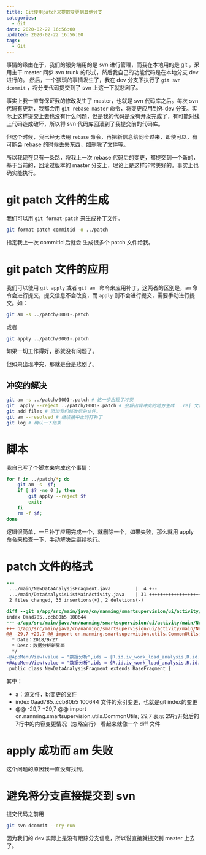```yaml
---
title: Git使用patch来提取变更到其他分支
categories:
  - Git
date: 2020-02-22 16:56:00
updated: 2020-02-22 16:56:00
tags: 
  - Git
---
```

事情的缘由在于，我们的服务端用的是 svn 进行管理，而我在本地用的是 git ，采用主干 master 同步 svn trunk 的形式，然后我自己的功能代码是在本地分支 dev 进行的。
然后，一个猥琐的事情发生了，我在 dev 分支下执行了 `git svn dcommit`  ，将分支代码提交到了 svn 上这一下就悲剧了。

<!--more-->

事实上我一直有保证我的修改发生了 master，也就是 svn 代码库之后。每次 svn 代码有更新，我都会用 `git rebase master` 命令，将变更应用到外 dev 分支。实际上这样提交上去也没有什么问题，但是我的代码是没有开发完成了，有可能对线上代码造成破坏，所以将 svn 代码库回滚到了我提交前的代码库。

但这个时候，我已经无法用 `rebase` 命令，再把新信息给同步过来，即使可以，有可能会 rebase 的时候丢失东西，如删除了文件等。

所以我现在只有一条路，将我上一次 rebase 代码后的变更，都提交到一个新的，基于当前的，回滚过版本的 master 分支上，理论上是这样非常美好的。事实上也确实能执行。

# git patch 文件的生成

我们可以用 `git format-patch` 来生成补丁文件。

```sh
git format-patch commitid -o ../patch
```
指定我上一次 commitId 后就会 生成很多个 patch 文件给我。

# git patch 文件的应用

我们可以使用 `git apply` 或者  `git am ` 命令来应用补丁，这两者的区别是，`am` 命令会进行提交，提交信息不会改变，而 `apply` 则不会进行提交，需要手动进行提交。如：

```sh
git am -s ../patch/0001-.patch
```
或者

```sh
git apply ../patch/0001-.patch
```

如果一切工作得好，那就没有问题了。

但如果出现冲突，那就是会是悲剧了。

## 冲突的解决

```sh
git am -s ../patch/0001-.patch # 这一步出现了冲突
git  apply --reject ../patch/0001-.patch # 会将出现冲突的地方生成  .rej 文件，然后我们根据  .rej 文件手动进行解决
git add files # 添加我们修改后的文件。
git am --resolved # 继续被中止的打补丁
git log # 确认一下结果
```

# 脚本

我自己写了个脚本来完成这个事情：

```sh
for f in ../patch/*; do 
    git am -s  $f; 
    if [ $? -ne 0 ]; then  
        git apply --reject $f
        exit;
    fi
    rm -f $f; 
done
```

逻辑很简单，一旦补丁应用完成一个，就删除一个，如果失败，那么就用 apply 命令来检查一下，手动解决后继续执行。

# patch 文件的格式

```diff
---
 .../main/NewDataAnalysisFragment.java         |  4 +--
 .../main/DataAnalysisListMainActivity.java    | 31 +++++++++++++++++++
 2 files changed, 33 insertions(+), 2 deletions(-)

diff --git a/app/src/main/java/cn/nanming/smartsupervision/ui/activity/main/NewDataAnalysisFragment.java b/app/src/main/java/cn/nanming/smartsupervision/ui/activity/main/NewDataAnalysisFragment.java
index 0aad785..ccb80b5 100644
--- a/app/src/main/java/cn/nanming/smartsupervision/ui/activity/main/NewDataAnalysisFragment.java
+++ b/app/src/main/java/cn/nanming/smartsupervision/ui/activity/main/NewDataAnalysisFragment.java
@@ -29,7 +29,7 @@ import cn.nanming.smartsupervision.utils.CommonUtils;
  * Date：2018/9/27
  * Desc：数据分析新界面
  */
-@AppMenuView(value = "数据分析",ids = {R.id.iv_work_load_analysis,R.id.iv_work_data_analysis},names = {"工作量分析","数据分析"})
+@AppMenuView(value = "数据分析",ids = {R.id.iv_work_load_analysis,R.id.iv_work_data_analysis},names = {"工作量分析","数据分析M"})
 public class NewDataAnalysisFragment extends BaseFragment {
```

其中：

- a：源文件，b:变更的文件
- index 0aad785..ccb80b5 100644 文件的索引变更，也就是git index的变更
- @@ -29,7 +29,7 @@ import cn.nanming.smartsupervision.utils.CommonUtils; 29,7 表示 29行开始后的7行中的内容变更情况（忽略空行）
看起来就像一个 diff 文件

# apply 成功而 am 失败

这个问题的原因我一直没有找到。

# 避免将分支直接提交到 svn

提交代码之前用 

```sh
git svn dcommit --dry-run
```

因为我们的 dev 实际上是没有跟踪分支信息，所以说直接就提交到 master 上去了。



